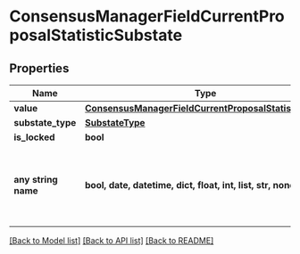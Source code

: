 # ConsensusManagerFieldCurrentProposalStatisticSubstate


## Properties
Name | Type | Description | Notes
------------ | ------------- | ------------- | -------------
**value** | [**ConsensusManagerFieldCurrentProposalStatisticValue**](ConsensusManagerFieldCurrentProposalStatisticValue.md) |  | 
**substate_type** | [**SubstateType**](SubstateType.md) |  | 
**is_locked** | **bool** |  | 
**any string name** | **bool, date, datetime, dict, float, int, list, str, none_type** | any string name can be used but the value must be the correct type | [optional]

[[Back to Model list]](../README.md#documentation-for-models) [[Back to API list]](../README.md#documentation-for-api-endpoints) [[Back to README]](../README.md)


